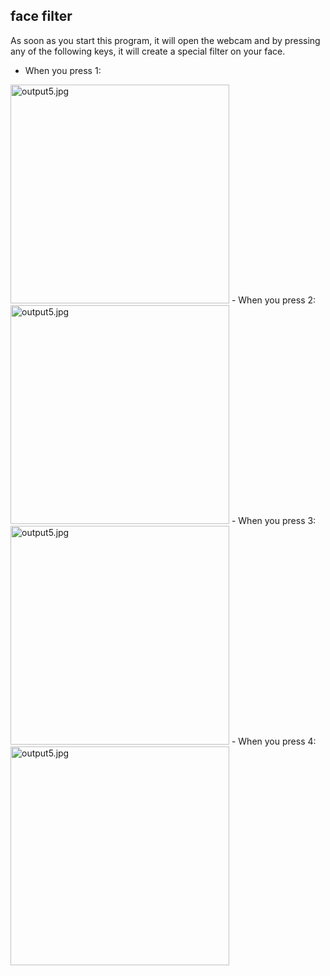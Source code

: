 
## face filter
As soon as you start this program, it will open the webcam and by pressing any of the following keys, it will create a special filter on your face.
- When you press 1:
<img src="https://github.com/hoseindamavandi/Image-Processing/blob/main/03-%20Face%20Filtering/face%20filter/result/1.png?raw=true" width="350" title="output5.jpg">
- When you press 2:
<img src="https://github.com/hoseindamavandi/Image-Processing/blob/main/03-%20Face%20Filtering/face%20filter/result/2.png?raw=true" width="350" title="output5.jpg">
- When you press 3:
 <img src="https://github.com/hoseindamavandi/Image-Processing/blob/main/03-%20Face%20Filtering/face%20filter/result/3.png?raw=true" width="350" title="output5.jpg">
- When you press 4:
<img src="https://github.com/hoseindamavandi/Image-Processing/blob/main/03-%20Face%20Filtering/face%20filter/result/4.png?raw=true" width="350" title="output5.jpg">

